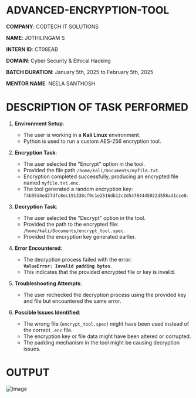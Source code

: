 # ADVANCED-ENCRYPTION-TOOL

**COMPANY**: CODTECH IT SOLUTIONS

**NAME**: JOTHILINGAM S

**INTERN ID**: CT08EAB

**DOMAIN**: Cyber Security & Ethical Hacking

**BATCH DURATION**: January 5th, 2025 to February 5th, 2025

**MENTOR NAME**: NEELA SANTHOSH

# DESCRIPTION OF TASK PERFORMED

1. **Environment Setup**:  
   - The user is working in a **Kali Linux** environment.  
   - Python is used to run a custom AES-256 encryption tool.  

2. **Encryption Task**:  
   - The user selected the "Encrypt" option in the tool.  
   - Provided the file path `/home/kali/Documents/myfile.txt`.  
   - Encryption completed successfully, producing an encrypted file named `myfile.txt.enc`.  
   - The tool generated a random encryption key:  
     `f4b95d4ed27dfc8ec191338cf9c1e2516db12c2d54784445022d558ad1cce0`.

3. **Decryption Task**:  
   - The user selected the "Decrypt" option in the tool.  
   - Provided the path to the encrypted file: `/home/kali/Documents/encrypt_tool.spec`.  
   - Provided the encryption key generated earlier.  

4. **Error Encountered**:  
   - The decryption process failed with the error:  
     **`ValueError: Invalid padding bytes`**.  
   - This indicates that the provided encrypted file or key is invalid.  

5. **Troubleshooting Attempts**:  
   - The user rechecked the decryption process using the provided key and file but encountered the same error.

6. **Possible Issues Identified**:  
   - The wrong file (`encrypt_tool.spec`) might have been used instead of the correct `.enc` file.  
   - The encryption key or file data might have been altered or corrupted.  
   - The padding mechanism in the tool might be causing decryption issues. 

# OUTPUT

![Image](https://github.com/user-attachments/assets/6c7e61f2-f0ee-4480-a3bb-1aa88a55635d)

